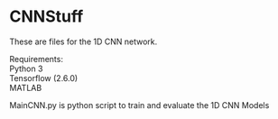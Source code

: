 # CNNStuff

  These are files for the 1D CNN network.   
  
  Requirements:  
  Python 3  
  Tensorflow (2.6.0)  
  MATLAB  

  MainCNN.py is python script to train and evaluate the 1D CNN Models
